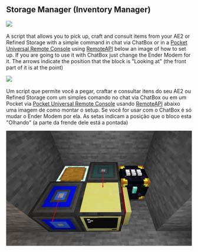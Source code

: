 
## Storage Manager (Inventory Manager)

<a>
    <img src="https://em-content.zobj.net/source/telegram/386/flag-united-states_1f1fa-1f1f8.webp" width="40" />
</a>

A script that allows you to pick up, craft and consult items from your AE2 or Refined Storage with a simple command 
in chat via ChatBox or in a 
[Pocket Universal Remote Console](https://github.com/Playerrs/CCrepo/tree/master/UniversalRemoteConsole) 
using [RemoteAPI](https://github.com/Playerrs/CCrepo/blob/master/APIs/RemoteAPI) below an image of how to set up.
If you are going to use it with ChatBox just change the Ender Modem for it. The arrows indicate the position that the 
block is "Looking at" (the front part of it is at the point)


<a>
    <img src="https://em-content.zobj.net/source/telegram/386/flag-brazil_1f1e7-1f1f7.webp" width="40" />
</a>

Um script que permite você a pegar, craftar e consultar itens do seu AE2 ou Refined Storage com um simples comando no 
chat via ChatBox ou em um Pocket 
via [Pocket Universal Remote Console](https://github.com/Playerrs/CCrepo/tree/master/UniversalRemoteConsole) usando
[RemoteAPI](https://github.com/Playerrs/CCrepo/blob/master/APIs/RemoteAPI)
abaixo uma imagem de como montar o setup. Se você for usar com o ChatBox é só mudar o Ender Modem por ela. As setas 
indicam a posição que o bloco esta "Olhando" (a parte da frende dele está a pontada)

![Exploded view](setup_example.png)